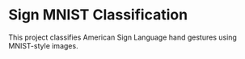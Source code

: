 # Sign MNIST Classification

This project classifies American Sign Language hand gestures using MNIST-style images.
